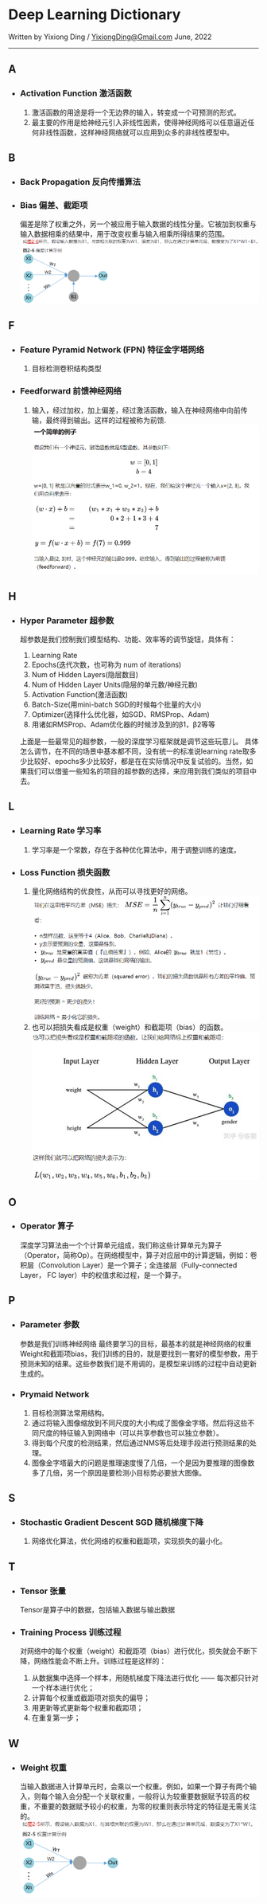 # Deep Learning Dictionary

Written by Yixiong Ding / YixiongDing@Gmail.com
June, 2022
_ _ _
## A
- ### Activation Function 激活函数
  1. 激活函数的用途是将一个无边界的输入，转变成一个可预测的形式。
  2. 最主要的作用是给神经元引入非线性因素，使得神经网络可以任意逼近任何非线性函数，这样神经网络就可以应用到众多的非线性模型中。

## B
- ### Back Propagation 反向传播算法
- ### Bias 偏差、截距项
  偏差是除了权重之外，另一个被应用于输入数据的线性分量。它被加到权重与输入数据相乘的结果中，用于改变权重与输入相乘所得结果的范围。
  ![](2022-06-19-22-50-40.png)

## F
- ### Feature Pyramid Network (FPN) 特征金字塔网络
  1. 目标检测卷积结构类型


- ### Feedforward 前馈神经网络
  1. 输入，经过加权，加上偏差，经过激活函数，输入在神经网络中向前传输，最终得到输出。这样的过程被称为前馈.
   ![](2022-06-16-11-56-08.png)

## H
- ### Hyper Parameter 超参数
   超参数是我们控制我们模型结构、功能、效率等的调节旋钮，具体有：

  1. Learning Rate
  2. Epochs(迭代次数，也可称为 num of iterations)
  3. Num of Hidden Layers(隐层数目)
  4. Num of Hidden Layer Units(隐层的单元数/神经元数)
  5. Activation Function(激活函数)
  6. Batch-Size(用mini-batch SGD的时候每个批量的大小)
  7. Optimizer(选择什么优化器，如SGD、RMSProp、Adam)
  8. 用诸如RMSProp、Adam优化器的时候涉及到的β1，β2等等
   
   
   上面是一些最常见的超参数，一般的深度学习框架就是调节这些玩意儿。
   具体怎么调节，在不同的场景中基本都不同，没有统一的标准说learning rate取多少比较好、epochs多少比较好，都是在在实际情况中反复试验的。当然，如果我们可以借鉴一些知名的项目的超参数的选择，来应用到我们类似的项目中去。

## L
- ### Learning Rate 学习率
  1. 学习率是一个常数，存在于各种优化算法中，用于调整训练的速度。


- ### Loss Function 损失函数 
  1. 量化网络结构的优良性，从而可以寻找更好的网络。
   ![](2022-06-16-17-49-11.png)
  2. 也可以把损失看成是权重（weight）和截距项（bias）的函数。
   ![](2022-06-16-18-16-25.png)

## O
- ### Operator 算子
   深度学习算法由一个个计算单元组成，我们称这些计算单元为算子（Operator，简称Op）。在网络模型中，算子对应层中的计算逻辑，例如：卷积层（Convolution Layer）是一个算子；全连接层（Fully-connected Layer， FC layer）中的权值求和过程，是一个算子。

## P

- ### Parameter 参数
   参数是我们训练神经网络 最终要学习的目标，最基本的就是神经网络的权重Weight和截距项bias，我们训练的目的，就是要找到一套好的模型参数，用于预测未知的结果。这些参数我们是不用调的，是模型来训练的过程中自动更新生成的。

- ### Prymaid Network
  1. 目标检测算法常用结构。
  2. 通过将输入图像缩放到不同尺度的大小构成了图像金字塔。然后将这些不同尺度的特征输入到网络中（可以共享参数也可以独立参数）。
  3. 得到每个尺度的检测结果，然后通过NMS等后处理手段进行预测结果的处理。
  4. 图像金字塔最大的问题是推理速度慢了几倍，一个是因为要推理的图像数多了几倍，另一个原因是要检测小目标势必要放大图像。

## S 

- ### Stochastic Gradient Descent SGD 随机梯度下降
  1. 网络优化算法，优化网络的权重和截距项，实现损失的最小化。

## T 

- ### Tensor 张量
   Tensor是算子中的数据，包括输入数据与输出数据

- ### Training Process 训练过程
   对网络中的每个权重（weight）和截距项（bias）进行优化，损失就会不断下降，网络性能会不断上升。训练过程是这样的： 
  1. 从数据集中选择一个样本，用随机梯度下降法进行优化 —— 每次都只针对一个样本进行优化； 
  2. 计算每个权重或截距项对损失的偏导；
  3. 用更新等式更新每个权重和截距项；
  4. 在重复第一步；

## W
- ### Weight 权重
  当输入数据进入计算单元时，会乘以一个权重。例如，如果一个算子有两个输入，则每个输入会分配一个关联权重，一般将认为较重要数据赋予较高的权重，不重要的数据赋予较小的权重，为零的权重则表示特定的特征是无需关注的。
  ![](2022-06-19-22-48-26.png)